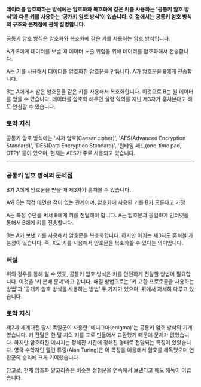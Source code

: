 #### 데이터를 암호화하는 방식에는 암호화와 복호화에 같은 키를 사용하는 '공통키 암호 방식'과 다른 키를 사용하는 '공개키 암호 방식'이 있습니다. 이 절에서는 공통키 암호 방식의 구조와 문제점에 관해 설명합니다.

공통키 암호 방식은 암호화와 복호화에 같은 키를 사용하는 암호 방식입니다.

A가 B에게 데이터를 보낼 때 데이터 노출 위험을 위해 데이터를 암호화해서 전송합니다.

A는 키를 사용해서 데이터를 암호화한 암호문을 만듭니다. A가 암호문을 B에게 전송합니다.

B는 A에게서 받은 암호문을 같은 키를 사용해서 복호화합니다. 이것으로 B는 원 데이터를 얻을 수 있습니다. 데이터를 암호화 해두면 설령 악의를 지닌 제3자가 훔쳐본다고 해도 안심할 수 있습니다.

### 토막 지식

공통키 암호 방식에는 '시저 암호(Caesar cipher)', 'AES(Advanced Encryption Standard)', 'DES(Data Encryption Standard)', '원타임 패드(one-time pad, OTP)' 등이 있으며, 현재는 AES가 주로 사용되고 있습니다.

---

### 공통키 암호 방식의 문제점

B가 A에게 암호문을 받을 때 제3자가 훔쳐볼 수 있습니다.

A와 B는 직접 대면한 적이 없는 관계이며, 암호화에 사용된 키를 B가 모른다고 가정

A는 특정 수단을 써서 B에게 키를 전달해야 합니다. A는 암호문과 동일하게 인터넷을 통해서 B에게 키를 전송합니다.

B는 A가 보낸 키를 사용해서 암호문을 복호화합니다. 하지만 이키는 제3자도 훔쳐볼 가능성이 있습니다. 즉, X도 키를 사용해서 암호문을 복호화할 수 있다는 의미입니다.

### 해설

위의 경우를 통해 알 수 있듯, 공통키 암호 방식은 키를 안전하게 전달할 방법이 필요합니다. 이것을 '키 분배 문제'라고 합니다. 해결 방법으로는 '키 교환 프로토콜을 사용하는 방법'과 '공개키 암호 방식을 사용하는 방법' 두 가지가 있으며, 뒤에서 자세히 다루고 있습니다.

### 토막 지식

제2차 세계대전 당시 독일군이 사용한 '에니그마(enigma)'는 공통키 암호 방식의 기계였습니다. 키 전달은 한 달 치의 키를 표로 만들어서 교환했기 때문에 문제가 없었습니다.
하지만 암호화된 메시지는 정해진 시간에 정해진 형태로 전달되는 특징이 있었습니다. 영국 수학자인 앨런 튜링(Alan Turing)은 이 특징을 이용해서 암호를 해독했으며 연합군의 승리에 크게 기여했습니다.

참고로, 현재 암호화 알고리즘은 비슷한 정형문을 연속해서 보낸다고 해도 해독이 어렵습니다.
